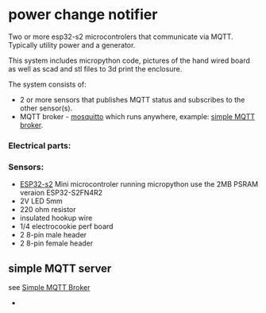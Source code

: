 # power change notifier

Two or more esp32-s2 microcontrolers that communicate via MQTT. Typically utility power and a generator. 

This system includes micropython code, pictures of the hand wired board as well as scad and stl files to 3d print the enclosure.

The system consists of:
 - 2 or more sensors that publishes MQTT status and subscribes to the other sensor(s).
 - MQTT broker - [mosquitto](https://mosquitto.org/) which runs anywhere, example: [simple MQTT broker](https://github.com/jdodgen/MQTT-home/tree/main/linux/home-broker/baby_home_broker).

###  Electrical parts:
### Sensors:
 - [ESP32-s2](https://www.wemos.cc/en/latest/s2/s2_mini.html) Mini microcontroler running micropython use the 2MB PSRAM veraion ESP32-S2FN4R2
 - 2V LED 5mm
 - 220 ohm resistor
 - insulated hookup wire
 - 1/4 electrocookie perf board
 - 2 8-pin male header
 - 2 8-pin female header
## simple MQTT server
see [Simple MQTT Broker](https://github.com/jdodgen/MQTT-home/tree/main/linux/home-broker/baby_home_broker)



 - 
